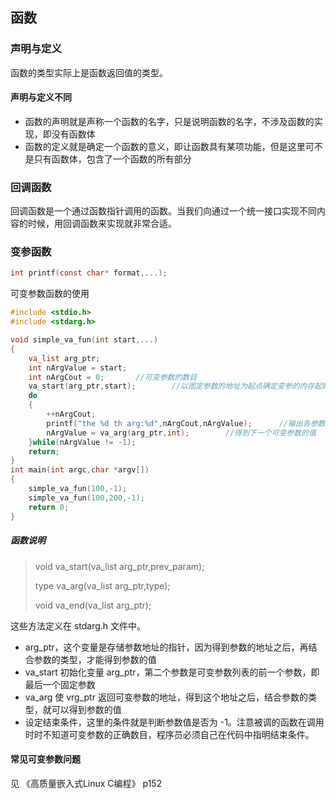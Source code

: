 ## 函数

### 声明与定义

函数的类型实际上是函数返回值的类型。

#### 声明与定义不同

- 函数的声明就是声称一个函数的名字，只是说明函数的名字，不涉及函数的实现，即没有函数体
- 函数的定义就是确定一个函数的意义，即让函数具有某项功能，但是这里可不是只有函数体，包含了一个函数的所有部分

### 回调函数

回调函数是一个通过函数指针调用的函数。当我们向通过一个统一接口实现不同内容的时候，用回调函数来实现就非常合适。

### 变参函数

```c
int printf(const char* format,...);
```

可变参数函数的使用

```c
#include <stdio.h>
#include <stdarg.h>

void simple_va_fun(int start,...)
{
    va_list arg_ptr;
    int nArgValue = start;
    int nArgCout = 0;		//可变参数的数目
	va_start(arg_ptr,start);		//以固定参数的地址为起点确定变参的内存起始地址
    do
    {
        ++nArgCout;
        printf("the %d th arg:%d",nArgCout,nArgValue);		//输出各参数的值
        nArgValue = va_arg(arg_ptr,int);		//得到下一个可变参数的值
    }while(nArgValue != -1);
    return;
}
int main(int argc,char *argv[])
{
    simple_va_fun(100,-1);
    simple_va_fun(100,200,-1);
    return 0;
}
```

##### 函数说明

> void va_start(va_list arg_ptr,prev_param);
>
> type va_arg(va_list arg_ptr,type);
>
> void va_end(va_list arg_ptr);

这些方法定义在 stdarg.h 文件中。

- arg_ptr，这个变量是存储参数地址的指针，因为得到参数的地址之后，再结合参数的类型，才能得到参数的值
- va_start 初始化变量 arg_ptr，第二个参数是可变参数列表的前一个参数，即最后一个固定参数
- va_arg 使 vrg_ptr 返回可变参数的地址，得到这个地址之后，结合参数的类型，就可以得到参数的值
- 设定结束条件，这里的条件就是判断参数值是否为 -1。注意被调的函数在调用时时不知道可变参数的正确数目，程序员必须自己在代码中指明结束条件。

#### 常见可变参数问题

见 《高质量嵌入式Linux C编程》 p152

